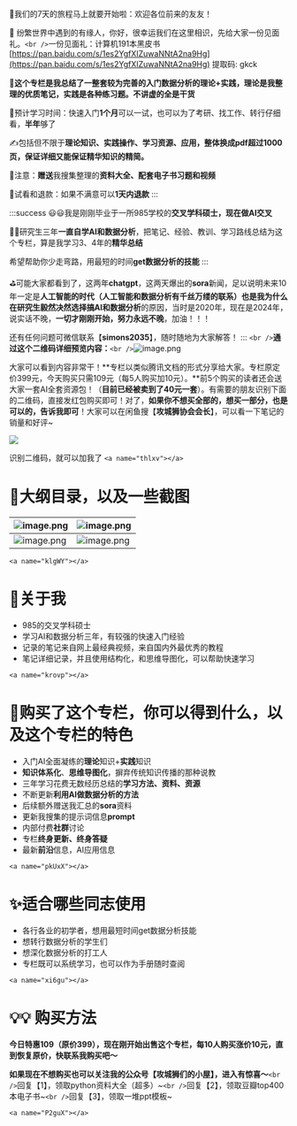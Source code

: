 
🚊我们的7天的旅程马上就要开始啦：欢迎各位前来的友友！


🎯  纷繁世界中遇到的有缘人，你好，很幸运我们在这里相识，先给大家一份见面礼。`<br />`一份见面礼：计算机191本黑皮书[https://pan.baidu.com/s/1es2YgfXIZuwaNNtA2na9Hg](https://pan.baidu.com/s/1es2YgfXIZuwaNNtA2na9Hg) 提取码: gkck

🦾**这个专栏是我总结了一整套较为完善的入门数据分析的理论+实践，理论是我整理的优质笔记，实践是各种练习题。不讲虚的全是干货**

🦾预计学习时间：快速入门**1个月**可以一试，也可以为了考研、找工作、转行仔细看，**半年**够了

✍️包括但不限于**理论知识、实践操作、学习资源、应用，整体换成pdf超过1000页，保证详细又能保证精华知识的精简。**

👀注意：**赠送**我搜集整理的**资料大全、配套电子书习题和视频**

👀试看和退款：如果不满意可以**1天内退款**
:::

:::success
😃😃我是刚刚毕业于一所985学校的**交叉学科硕士，**现在做**AI交叉**

🤸‍♂️研究生三年**一直自学AI和数据分析**，把笔记、经验、教训、学习路线总结为这个专栏，算是我学习3、4年的**精华总结**

希望帮助你少走弯路，用最短的时间**get数据分析的技能**
:::


⛳可能大家都看到了，这两年**chatgpt**，这两天爆出的**sora**新闻，足以说明未来10年一定是**人工智能的时代（人工智能和数据分析有千丝万缕的联系）**也是我为什么在研究生毅然决然选择**搞AI和数据分析**的原因，当时是2020年，现在是2024年，说实话不晚，**一切才刚刚开始，努力永远不晚**，加油！！！

还有任何问题可微信联系【**simons2035**】，随时随地为大家解答！
:::
 `<br />`**通过这个二维码详细预览内容：**`<br />`![image.png](https://cdn.nlark.com/yuque/0/2024/png/21688751/1715692169658-b2b2693e-9842-4e85-9c2a-5c6848e4d1c9.png#averageHue=%237d7d7d&clientId=u5b8e771f-55b7-4&from=paste&height=242&id=ue93c9549&originHeight=297&originWidth=297&originalType=binary&ratio=1&rotation=0&showTitle=false&size=34314&status=done&style=none&taskId=u1e8b5ad0-b9cc-4510-921a-ae2c7454c40&title=&width=242)

大家可以看到内容非常干！**专栏以类似腾讯文档的形式分享给大家。专栏原定价399元，今天购买只需109元（每5人购买加10元）。**前5个购买的读者还会送大家一套AI全套资源包！（**目前已经被卖到了40元一套**）。有需要的朋友识别下面的二维码，直接发红包购买即可！对了，**如果你不想买全部的，想买一部分，也是可以的，告诉我即可**！大家可以在闲鱼搜【**攻城狮协会会长**】，可以看一下笔记的销量和好评~

![](https://cdn.nlark.com/yuque/0/2024/jpeg/21688751/1711460576485-f7b48158-8fa1-4db4-b6b4-60b1d6ab0e67.jpeg#averageHue=%23aaaaaa&clientId=uaf7e93fb-823c-4&from=paste&height=240&id=t7Uq0&originHeight=711&originWidth=709&originalType=url&ratio=1.25&rotation=0&showTitle=false&status=done&style=none&taskId=ucca59f9d-7e01-490a-89d1-f87359e8a5a&title=&width=239)

识别二维码，就可以加我了
`<a name="thlxv"></a>`

# 🔖大纲目录，以及一些截图

| ![image.png](https://cdn.nlark.com/yuque/0/2024/png/21688751/1715690881538-cec40eda-abd0-48ae-bf98-bbf58f047772.png#averageHue=%23f6f6f5&clientId=ub6fbf5e0-5af8-4&from=paste&height=557&id=u7e066870&originHeight=557&originWidth=399&originalType=binary&ratio=1&rotation=0&showTitle=false&size=38534&status=done&style=none&taskId=u33e563f3-ff33-4191-93a0-bfcdf2e468c&title=&width=399) | ![image.png](https://cdn.nlark.com/yuque/0/2024/png/21688751/1715690907841-fa503923-3e98-4575-ae07-bfd1e9013f53.png#averageHue=%23f8f8f8&clientId=ub6fbf5e0-5af8-4&from=paste&height=618&id=u3890d6b7&originHeight=618&originWidth=401&originalType=binary&ratio=1&rotation=0&showTitle=false&size=33238&status=done&style=none&taskId=u485a5375-fe3c-4dc7-b840-aa7ce97a60b&title=&width=401) |
| ------------------------------------------------------------------------------------------------------------------------------------------------------------------------------------------------------------------------------------------------------------------------------------------------------------------------------------------------------------------------------------------- | ------------------------------------------------------------------------------------------------------------------------------------------------------------------------------------------------------------------------------------------------------------------------------------------------------------------------------------------------------------------------------------------- |
| ![image.png](https://cdn.nlark.com/yuque/0/2024/png/21688751/1715690924522-49f92e46-769e-47ee-a56c-166d40a52bc8.png#averageHue=%23f8f8f8&clientId=ub6fbf5e0-5af8-4&from=paste&height=646&id=ub8d45ef7&originHeight=646&originWidth=391&originalType=binary&ratio=1&rotation=0&showTitle=false&size=32458&status=done&style=none&taskId=uc655ad64-c4d4-4d89-bb62-018a19601dc&title=&width=391) | ![image.png](https://cdn.nlark.com/yuque/0/2024/png/21688751/1715690946090-16f332e4-effd-4983-a1f0-7e7c4be48475.png#averageHue=%23fafafa&clientId=ub6fbf5e0-5af8-4&from=paste&height=715&id=ua6edf4a6&originHeight=715&originWidth=387&originalType=binary&ratio=1&rotation=0&showTitle=false&size=27155&status=done&style=none&taskId=uf5094402-5b29-41ca-8f62-474511030d8&title=&width=387) |

`<a name="klgWY"></a>`

# 🔆关于我

- 985的交叉学科硕士
- 学习AI和数据分析三年，有较强的快速入门经验
- 记录的笔记来自网上最经典视频，来自国内外最优秀的教程
- 笔记详细记录，并且使用结构化，和思维导图化，可以帮助快速学习

`<a name="krovp"></a>`

# 🎈购买了这个专栏，你可以得到什么，以及这个专栏的特色

- 入门AI全面凝练的**理论**知识+**实践**知识
- **知识体系化**、**思维导图化**，摒弃传统知识传播的那种说教
- 三年学习花费无数经历总结的**学习方法、资料、资源**
- 不断更新**利用AI做数据分析的方法**
- 后续额外赠送我汇总的**sora**资料
- 更新我搜集的提示词信息**prompt**
- 内部付费**社群**讨论
- 专栏**终身更新、终身答疑**
- 最新**前沿**信息，AI应用信息

`<a name="pkUxX"></a>`

# ✨适合哪些同志使用

- 各行各业的初学者，想用最短时间get数据分析技能
- 想转行数据分析的学生们
- 想深化数据分析的打工人
- 专栏既可以系统学习，也可以作为手册随时查阅

`<a name="xi6gu"></a>`

# 💡💡 购买方法

**今日特惠109（原价399），现在刚开始出售这个专栏，每10人购买涨价10元，直到恢复原价，快联系我购买吧～**


**如果现在不想购买也可以关注我的公众号【攻城狮们的小屋】，进入有惊喜～**`<br />`回复【1】，领取python资料大全（超多）~`<br />`回复【2】，领取豆瓣top400本电子书~`<br />`回复【3】，领取一堆ppt模板~

`<a name="P2guX"></a>`

